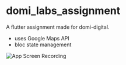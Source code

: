 # domi_labs_assignment 

A flutter assignment made for domi-digital.
- uses Google Maps API
- bloc state management

![App Screen Recording](https://github.com/user-attachments/assets/135281cd-b8d6-4dd2-8de8-4db1cd7a5e49)

